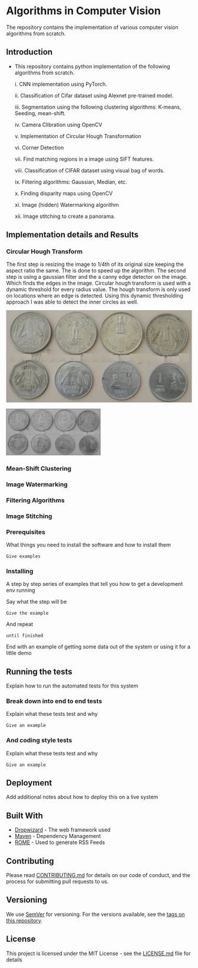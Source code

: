 # Algorithms in Computer Vision

The repository contains the implementation of various computer vision algorithms from scratch. 

## Introduction
- This repository contains python implementation of the following algorithms from scratch. 


  i. CNN implementation using PyTorch. 
  
  ii. Classification of Cifar dataset using Alexnet pre-trained model. 
  
  iii. Segmentation using the following clustering algorithms: K-means, Seeding, mean-shift. 
  
  iv. Camera Clibration using OpenCV
  
  v. Implementation of Circular Hough Transformation 
  
  vi. Corner Detection 
  
  vii. Find matching regions in a image using SIFT features. 
  
  viii. Classification of CIFAR dataset using visual bag of words. 
  
  ix. Filtering algorithms: Gaussian, Median, etc. 
  
  x. Finding disparity maps using OpenCV
  
  xi. Image (hidden) Watermarking algorithm 
  
  xii. Image stitching to create a panorama. 

## Implementation details and Results 

### Circular Hough Transform 

The first step is resizing the image to 1/4th of its original size keeping the aspect ratio the same. The is done to speed up the algorithm. The second step is using a gaussian filter and the a canny edge detector on the image. Which finds the edges in the image. Circular hough transform is used with a dynamic threshold for every radius value. The hough transform is only used on locations where an edge is detected. Using this dynamic thresholding approach I was able to detect the inner circles as well.

![Original Image](/Circular-Hough-transform/Q1.jpeg)


![Filtered Image](/Circular-Hough-transform/filtered.jpg?raw=true)


### Mean-Shift Clustering 


### Image Watermarking 

### Filtering Algorithms 

### Image Stitching 


### Prerequisites

What things you need to install the software and how to install them

```
Give examples
```

### Installing

A step by step series of examples that tell you how to get a development env running

Say what the step will be

```
Give the example
```

And repeat

```
until finished
```

End with an example of getting some data out of the system or using it for a little demo

## Running the tests

Explain how to run the automated tests for this system

### Break down into end to end tests

Explain what these tests test and why

```
Give an example
```

### And coding style tests

Explain what these tests test and why

```
Give an example
```

## Deployment

Add additional notes about how to deploy this on a live system

## Built With

* [Dropwizard](http://www.dropwizard.io/1.0.2/docs/) - The web framework used
* [Maven](https://maven.apache.org/) - Dependency Management
* [ROME](https://rometools.github.io/rome/) - Used to generate RSS Feeds

## Contributing

Please read [CONTRIBUTING.md](https://gist.github.com/PurpleBooth/b24679402957c63ec426) for details on our code of conduct, and the process for submitting pull requests to us.

## Versioning

We use [SemVer](http://semver.org/) for versioning. For the versions available, see the [tags on this repository](https://github.com/your/project/tags). 

## License

This project is licensed under the MIT License - see the [LICENSE.md](LICENSE.md) file for details


